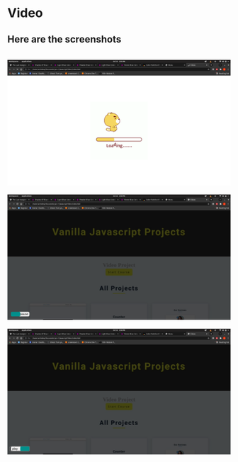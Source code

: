 # Video

## Here are the screenshots


<br>

<img src="./images/ss1.png">

<br>

<br>

<img src="./images/ss2.png">

<br>

<br>

<img src="./images/ss3.png">

<br>